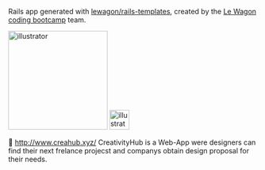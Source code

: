 Rails app generated with [lewagon/rails-templates](https://github.com/lewagon/rails-templates), created by the [Le Wagon coding bootcamp](https://www.lewagon.com) team.

<img src="https://res.cloudinary.com/camilogzlez/image/upload/v1616179847/creativehub_y4djkg.png" alt="illustrator" width="auto" height="200"/> <img src="https://res.cloudinary.com/camilogzlez/image/upload/v1616179575/Group_119_aqg1gg.png" alt="illustrator" width="auto" height="40"/> 


🎨 http://www.creahub.xyz/ CreativityHub is a Web-App were designers can find their next frelance projecst and companys obtain design proposal for their needs.
